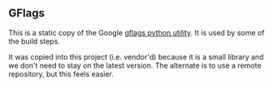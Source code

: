 ## GFlags

This is a static copy of the Google [gflags python utility](https://github.com/gflags/gflags).
It is used by some of the build steps.

It was copied into this project (i.e. vendor'd) because it is a small library and we don't need to stay
  on the latest version.
The alternate is to use a remote repository, but this feels easier.
